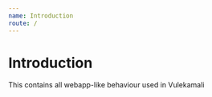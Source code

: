 ```yaml
---
name: Introduction
route: /
---
```


# Introduction

This contains all webapp-like behaviour used in Vulekamali